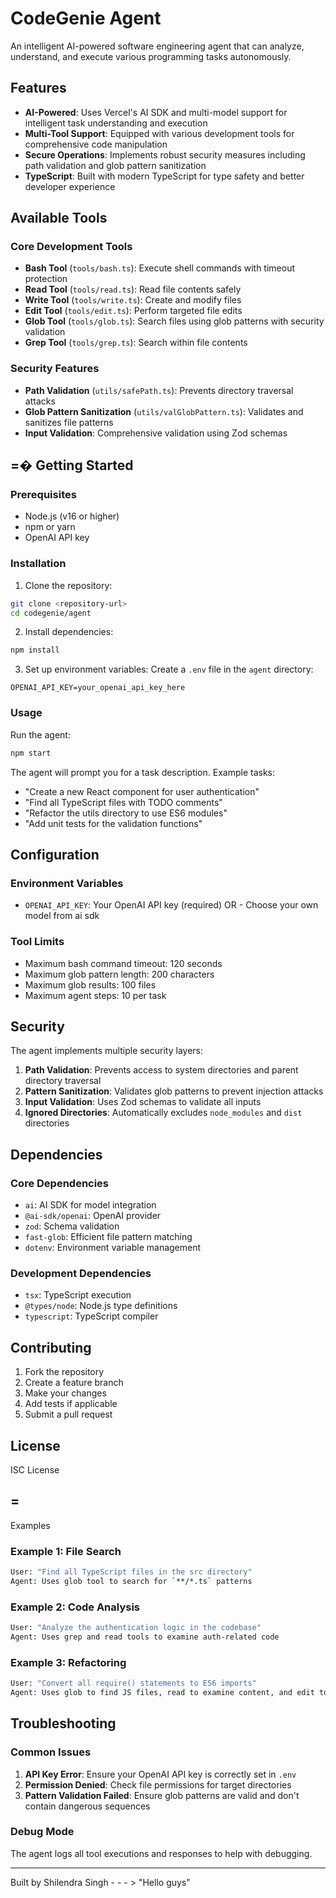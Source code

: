 # CodeGenie Agent

An intelligent AI-powered software engineering agent that can analyze, understand, and execute various programming tasks autonomously.

## Features

- **AI-Powered**: Uses Vercel's AI SDK and multi-model support for intelligent task understanding and execution
- **Multi-Tool Support**: Equipped with various development tools for comprehensive code manipulation
- **Secure Operations**: Implements robust security measures including path validation and glob pattern sanitization
- **TypeScript**: Built with modern TypeScript for type safety and better developer experience

## Available Tools

### Core Development Tools
- **Bash Tool** (`tools/bash.ts`): Execute shell commands with timeout protection
- **Read Tool** (`tools/read.ts`): Read file contents safely
- **Write Tool** (`tools/write.ts`): Create and modify files
- **Edit Tool** (`tools/edit.ts`): Perform targeted file edits
- **Glob Tool** (`tools/glob.ts`): Search files using glob patterns with security validation
- **Grep Tool** (`tools/grep.ts`): Search within file contents

### Security Features
- **Path Validation** (`utils/safePath.ts`): Prevents directory traversal attacks
- **Glob Pattern Sanitization** (`utils/valGlobPattern.ts`): Validates and sanitizes file patterns
- **Input Validation**: Comprehensive validation using Zod schemas

## =� Getting Started

### Prerequisites
- Node.js (v16 or higher)
- npm or yarn
- OpenAI API key

### Installation

1. Clone the repository:
```bash
git clone <repository-url>
cd codegenie/agent
```

2. Install dependencies:
```bash
npm install
```

3. Set up environment variables:
Create a `.env` file in the `agent` directory:
```
OPENAI_API_KEY=your_openai_api_key_here
```

### Usage

Run the agent:
```bash
npm start
```

The agent will prompt you for a task description. Example tasks:
- "Create a new React component for user authentication"
- "Find all TypeScript files with TODO comments"
- "Refactor the utils directory to use ES6 modules"
- "Add unit tests for the validation functions"

## Configuration

### Environment Variables
- `OPENAI_API_KEY`: Your OpenAI API key (required)
OR - Choose your own model from ai sdk

### Tool Limits
- Maximum bash command timeout: 120 seconds
- Maximum glob pattern length: 200 characters
- Maximum glob results: 100 files
- Maximum agent steps: 10 per task

## Security

The agent implements multiple security layers:

1. **Path Validation**: Prevents access to system directories and parent directory traversal
2. **Pattern Sanitization**: Validates glob patterns to prevent injection attacks
3. **Input Validation**: Uses Zod schemas to validate all inputs
4. **Ignored Directories**: Automatically excludes `node_modules` and `dist` directories

## Dependencies

### Core Dependencies
- `ai`: AI SDK for model integration
- `@ai-sdk/openai`: OpenAI provider
- `zod`: Schema validation
- `fast-glob`: Efficient file pattern matching
- `dotenv`: Environment variable management

### Development Dependencies
- `tsx`: TypeScript execution
- `@types/node`: Node.js type definitions
- `typescript`: TypeScript compiler

## Contributing

1. Fork the repository
2. Create a feature branch
3. Make your changes
4. Add tests if applicable
5. Submit a pull request

## License

ISC License

## =
 Examples

### Example 1: File Search
```bash
User: "Find all TypeScript files in the src directory"
Agent: Uses glob tool to search for `**/*.ts` patterns
```

### Example 2: Code Analysis
```bash
User: "Analyze the authentication logic in the codebase"
Agent: Uses grep and read tools to examine auth-related code
```

### Example 3: Refactoring
```bash
User: "Convert all require() statements to ES6 imports"
Agent: Uses glob to find JS files, read to examine content, and edit to make changes
```

## Troubleshooting

### Common Issues
1. **API Key Error**: Ensure your OpenAI API key is correctly set in `.env`
2. **Permission Denied**: Check file permissions for target directories
3. **Pattern Validation Failed**: Ensure glob patterns are valid and don't contain dangerous sequences

### Debug Mode
The agent logs all tool executions and responses to help with debugging.

---

Built by Shilendra Singh - - - > "Hello guys"